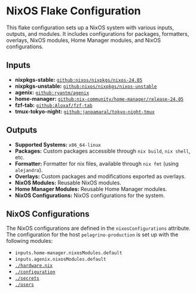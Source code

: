 # NixOS Flake Configuration

This flake configuration sets up a NixOS system with various inputs, outputs, and modules. It includes configurations for packages, formatters, overlays, NixOS modules, Home Manager modules, and NixOS configurations.

## Inputs

- **nixpkgs-stable:** [`github:nixos/nixpkgs/nixos-24.05`](https://github.com/NixOS/nixpkgs/tree/nixos-24.05)
- **nixpkgs-unstable:** [`github:nixos/nixpkgs/nixos-unstable`](https://github.com/NixOS/nixpkgs/tree/nixos-unstable)
- **agenix:** [`github:ryantm/agenix`](https://github.com/ryantm/agenix)
- **home-manager:** [`github:nix-community/home-manager/release-24.05`](https://github.com/nix-community/home-manager/tree/release-24.05)
- **fzf-tab:** [`github:Aloxaf/fzf-tab`](https://github.com/Aloxaf/fzf-tab)
- **tmux-tokyo-night:** [`github:janoamaral/tokyo-night-tmux`](https://github.com/janoamaral/tokyo-night-tmux)

## Outputs

- **Supported Systems:** `x86_64-linux`
- **Packages:** Custom packages accessible through `nix build`, `nix shell`, etc.
- **Formatter:** Formatter for nix files, available through `nix fmt` (using `alejandra`).
- **Overlays:** Custom packages and modifications exported as overlays.
- **NixOS Modules:** Reusable NixOS modules.
- **Home Manager Modules:** Reusable Home Manager modules.
- **NixOS Configurations:** NixOS configurations for the system.

## NixOS Configurations

The NixOS configurations are defined in the `nixosConfigurations` attribute. The configuration for the host `pelagrino-production` is set up with the following modules:

- `inputs.home-manager.nixosModules.default`
- `inputs.agenix.nixosModules.default`
- [`./hardware.nix`](./hardware.nix)
- [`./configuration`](./configuration/)
- [`./secrets`](./secrets)
- [`./users`](./users)
